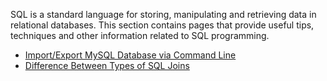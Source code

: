 <!-- TITLE: SQL Programming -->
<!-- SUBTITLE: SQL Programming Tips & Techniques -->

SQL is a standard language for storing, manipulating and retrieving data in relational databases. This section contains pages that provide useful tips, techniques and other information related to SQL programming.

* [Import/Export MySQL Database via Command Line](/sql-programming/import-export-mysql-database-via-command-line "view page")
* [Difference Between Types of SQL Joins](/sql-programming/difference-between-types-of-sql-joins "view page")